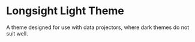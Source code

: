 Longsight Light Theme
========

A theme designed for use with data projectors, where dark themes do not suit well.
